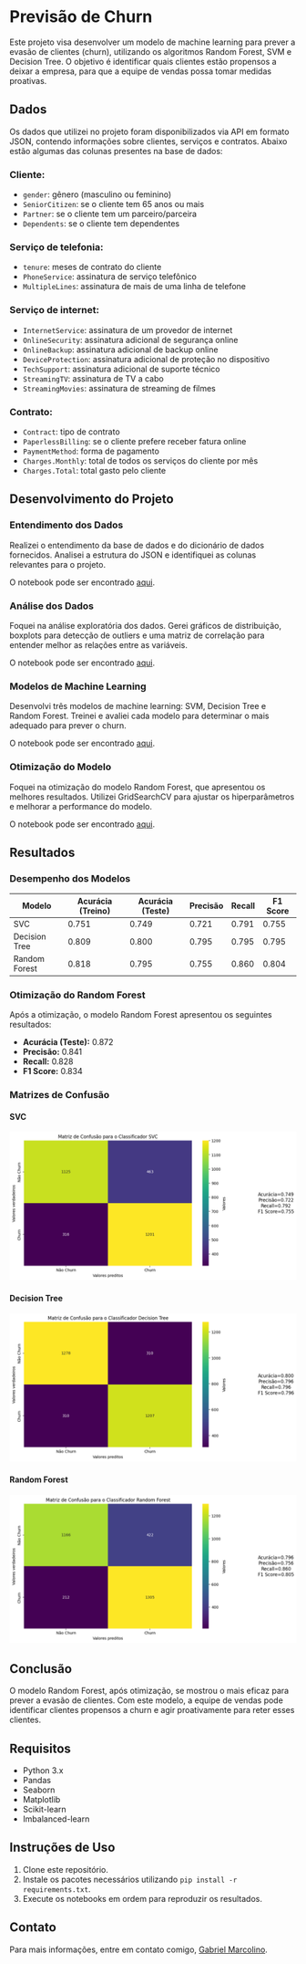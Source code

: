 # Previsão de Churn

Este projeto visa desenvolver um modelo de machine learning para prever a evasão de clientes (churn), utilizando os algoritmos Random Forest, SVM e Decision Tree. O objetivo é identificar quais clientes estão propensos a deixar a empresa, para que a equipe de vendas possa tomar medidas proativas.

## Dados

Os dados que utilizei no projeto foram disponibilizados via API em formato JSON, contendo informações sobre clientes, serviços e contratos. Abaixo estão algumas das colunas presentes na base de dados:

### Cliente:
- `gender`: gênero (masculino ou feminino)
- `SeniorCitizen`: se o cliente tem 65 anos ou mais
- `Partner`: se o cliente tem um parceiro/parceira
- `Dependents`: se o cliente tem dependentes

### Serviço de telefonia:
- `tenure`: meses de contrato do cliente
- `PhoneService`: assinatura de serviço telefônico
- `MultipleLines`: assinatura de mais de uma linha de telefone

### Serviço de internet:
- `InternetService`: assinatura de um provedor de internet
- `OnlineSecurity`: assinatura adicional de segurança online
- `OnlineBackup`: assinatura adicional de backup online
- `DeviceProtection`: assinatura adicional de proteção no dispositivo
- `TechSupport`: assinatura adicional de suporte técnico
- `StreamingTV`: assinatura de TV a cabo
- `StreamingMovies`: assinatura de streaming de filmes

### Contrato:
- `Contract`: tipo de contrato
- `PaperlessBilling`: se o cliente prefere receber fatura online
- `PaymentMethod`: forma de pagamento
- `Charges.Monthly`: total de todos os serviços do cliente por mês
- `Charges.Total`: total gasto pelo cliente

## Desenvolvimento do Projeto

### Entendimento dos Dados

Realizei o entendimento da base de dados e do dicionário de dados fornecidos. Analisei a estrutura do JSON e identifiquei as colunas relevantes para o projeto.

O notebook pode ser encontrado [aqui](Limpeza.ipynb).

### Análise dos Dados

Foquei na análise exploratória dos dados. Gerei gráficos de distribuição, boxplots para detecção de outliers e uma matriz de correlação para entender melhor as relações entre as variáveis.

O notebook pode ser encontrado [aqui](analise.ipynb).

### Modelos de Machine Learning

Desenvolvi três modelos de machine learning: SVM, Decision Tree e Random Forest. Treinei e avaliei cada modelo para determinar o mais adequado para prever o churn.

O notebook pode ser encontrado [aqui](treinamento.ipynb).

### Otimização do Modelo

Foquei na otimização do modelo Random Forest, que apresentou os melhores resultados. Utilizei GridSearchCV para ajustar os hiperparâmetros e melhorar a performance do modelo.

O notebook pode ser encontrado [aqui](otimizacao.ipynb).

## Resultados

### Desempenho dos Modelos

| Modelo         | Acurácia (Treino) | Acurácia (Teste) | Precisão | Recall | F1 Score |
|----------------|-------------------|------------------|----------|--------|----------|
| SVC            | 0.751             | 0.749            | 0.721    | 0.791  | 0.755    |
| Decision Tree  | 0.809             | 0.800            | 0.795    | 0.795  | 0.795    |
| Random Forest  | 0.818             | 0.795            | 0.755    | 0.860  | 0.804    |

### Otimização do Random Forest

Após a otimização, o modelo Random Forest apresentou os seguintes resultados:

- **Acurácia (Teste):** 0.872
- **Precisão:** 0.841
- **Recall:** 0.828
- **F1 Score:** 0.834

### Matrizes de Confusão

#### SVC
![Matriz de Confusão SVM](imgs/svc.png)

#### Decision Tree
![Matriz de Confusão Decision Tree](imgs/dt.png)

#### Random Forest
![Matriz de Confusão Random Forest](imgs/rf.png)

## Conclusão

O modelo Random Forest, após otimização, se mostrou o mais eficaz para prever a evasão de clientes. Com este modelo, a equipe de vendas pode identificar clientes propensos a churn e agir proativamente para reter esses clientes.

## Requisitos

- Python 3.x
- Pandas
- Seaborn
- Matplotlib
- Scikit-learn
- Imbalanced-learn

## Instruções de Uso

1. Clone este repositório.
2. Instale os pacotes necessários utilizando `pip install -r requirements.txt`.
3. Execute os notebooks em ordem para reproduzir os resultados.

## Contato

Para mais informações, entre em contato comigo, [Gabriel Marcolino](mailto:gabrielmarcolinoramosbh@gmail.com).
